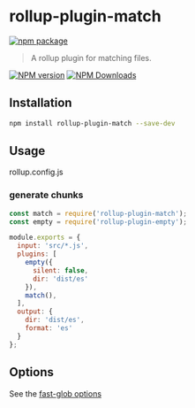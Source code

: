 # rollup-plugin-match

[![npm package](https://nodei.co/npm/rollup-plugin-match.png?downloads=true&downloadRank=true&stars=true)](https://www.npmjs.com/package/rollup-plugin-match)

> A rollup plugin for matching files.

[![NPM version](https://img.shields.io/npm/v/rollup-plugin-match.svg?style=flat)](https://npmjs.org/package/rollup-plugin-match)
[![NPM Downloads](https://img.shields.io/npm/dm/rollup-plugin-match.svg?style=flat)](https://npmjs.org/package/rollup-plugin-match)


## Installation

```bash
npm install rollup-plugin-match --save-dev
```

## Usage

rollup.config.js

### generate chunks

```js
const match = require('rollup-plugin-match');
const empty = require('rollup-plugin-empty');

module.exports = {
  input: 'src/*.js',
  plugins: [
    empty({
      silent: false,
      dir: 'dist/es'
    }),
    match(),
  ],
  output: {
    dir: 'dist/es',
    format: 'es'
  }
};

```

## Options

See the [fast-glob options](https://github.com/mrmlnc/fast-glob#options-3)

